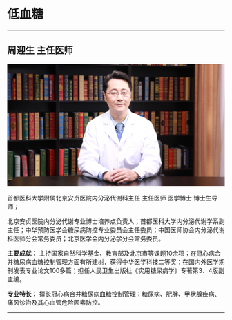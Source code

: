 # 低血糖

---

## 周迎生 主任医师

![1679384455369](image/c07_005/1679384455369.png)

首都医科大学附属北京安贞医院内分泌代谢科主任 主任医师 医学博士 博士生导师；

北京安贞医院内分泌代谢专业博士培养点负责人；首都医科大学内分泌代谢学系副主任；中华预防医学会糖尿病防控专业委员会主任委员；中国医师协会内分泌代谢科医师分会常务委员；北京医学会内分泌学分会常务委员。


**主要成就：** 主持国家自然科学基金、教育部及北京市等课题10余项；在冠心病合并糖尿病血糖控制管理方面有所建树，获得中华医学科技二等奖；在国内外医学期刊发表专业论文100多篇；担任人民卫生出版社《实用糖尿病学》专著第3、4版副主编。


**专业特长：** 擅长冠心病合并糖尿病血糖控制管理；糖尿病、肥胖、甲状腺疾病、痛风诊治及其心血管危险因素防控。

---
